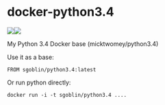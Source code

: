 docker-python3.4
================
[![](https://badge.imagelayers.io/sgoblin/python3.4:latest.svg)](https://imagelayers.io/?images=sgoblin/python3.4:latest 'Get your own badge on imagelayers.io')[![](https://dockeri.co/image/sgoblin/python3.4)](https://hub.docker.com)

My Python 3.4 Docker base (micktwomey/python3.4)

Use it as a base:

    FROM sgoblin/python3.4:latest

Or run python directly:

    docker run -i -t sgoblin/python3.4 ....
